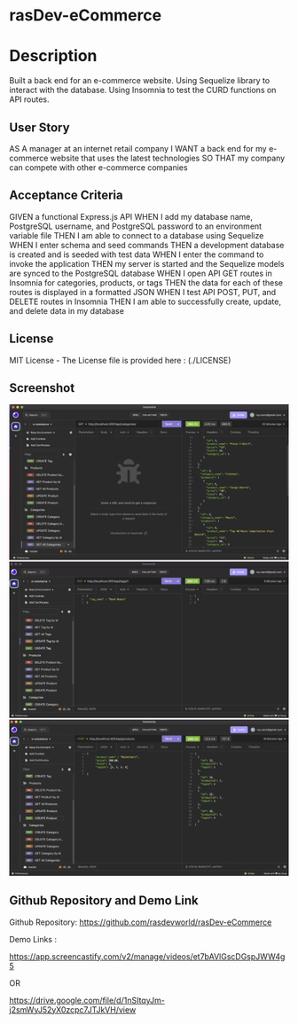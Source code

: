 # rasDev-eCommerce

# Description
Built a back end for an e-commerce website. Using Sequelize library to interact with the database. Using Insomnia to test the CURD functions on API routes.


## User Story

AS A manager at an internet retail company
I WANT a back end for my e-commerce website that uses the latest technologies
SO THAT my company can compete with other e-commerce companies

## Acceptance Criteria

GIVEN a functional Express.js API
WHEN I add my database name, PostgreSQL username, and PostgreSQL password to an environment variable file
THEN I am able to connect to a database using Sequelize
WHEN I enter schema and seed commands
THEN a development database is created and is seeded with test data
WHEN I enter the command to invoke the application
THEN my server is started and the Sequelize models are synced to the PostgreSQL database
WHEN I open API GET routes in Insomnia for categories, products, or tags
THEN the data for each of these routes is displayed in a formatted JSON
WHEN I test API POST, PUT, and DELETE routes in Insomnia
THEN I am able to successfully create, update, and delete data in my database

## License

MIT License - The License file is provided here : (./LICENSE)

## Screenshot
![Alt text](Assets/ss1.png) 
![Alt text](Assets/ss2.png) 
![Alt text](Assets/ss3.png)

## Github Repository and Demo Link

Github Repository: https://github.com/rasdevworld/rasDev-eCommerce

Demo Links :

https://app.screencastify.com/v2/manage/videos/et7bAVlGscDGspJWW4g5

OR

https://drive.google.com/file/d/1nSItqyJm-j2smWyJ52yX0zcpc7JTJkVH/view


